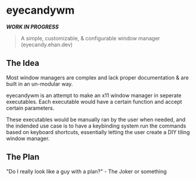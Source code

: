# eyecandywm
***WORK IN PROGRESS***
> A simple, customizable, & configurable window manager (eyecandy.ehan.dev)

## The Idea

Most window managers are complex and lack proper documentation & are built in an un-modular way.

eyecandywm is an attempt to make an x11 window manager in seperate executables. Each executable would have a certain function and accept certain parameters.

These executables would be manually ran by the user when needed, and the indended use case is to have a keybinding system run the commands based on keyboard shortcuts, essentially letting the user create a DIY tiling window manager.

## The Plan

"Do I really look like a guy with a plan?" - The Joker or something
